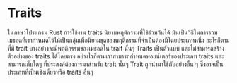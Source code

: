 # Traits

ในภาษาโปรแกรม Rust การใช้งาน traits นิยามพฤติกรรมที่ใช้ร่วมกันได้ มันเป็นวิธีในการรวมเมธอดที่เรากำหนดไว้ให้เป็นกลุ่มเพื่อนิยามชุดของพฤติกรรมที่จำเป็นต้องมีโดยประเภทหนึ่ง อะไรก็ตามที่มี trait บางอย่างจะมีพฤติกรรมของเมธอดใน trait นั้นๆ Traits เป็นตัวแบบ และไม่สามารถสร้างตัวอย่างของ traits ได้โดยตรง อย่างไรก็ตามเราสามารถกำหนดพอยน์เตอร์ของประเภท traits และสามารถเก็บใดๆ ที่ประสงค์ต้องการมาสำหรับ trait นั้นๆ Trait ถูกนำมาใช้กับอย่างอื่น ๆ ซึ่งอาจเป็นประเภทที่เป็นเชิงเดี่ยวหรือ traits อื่นๆ